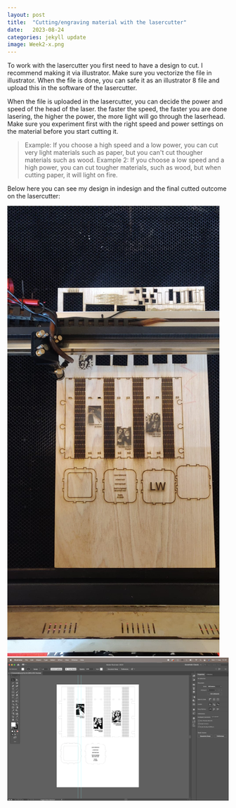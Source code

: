 ```yaml
---
layout: post
title:  "Cutting/engraving material with the lasercutter"
date:   2023-08-24
categories: jekyll update
image: Week2-x.png
---
```


To work with the lasercutter you first need to have a design to cut. I recommend making it via illustrator. Make sure you vectorize the file in illustrator. When the file is done, you can safe it as an illustrator 8 file and upload this in the software of the lasercutter. 

When the file is uploaded in the lasercutter, you can decide the power and speed of the head of the laser. the faster the speed, the faster you are done lasering, the higher the power, the more light will go through the laserhead. Make sure you experiment first with the right speed and power settings on the material before you start cutting it. 

> Example: If you choose a high speed and a low power, you can cut very light materials such as paper, but you can't cut thougher materials such as wood. 
> Example 2: If you choose a low speed and a high power, you can cut tougher materials, such as wood, but when cutting paper, it will light on fire.

Below here you can see my design in indesign and the final cutted outcome on the lasercutter:

<img src="./assets/img/Week-2x.png" alt="Week-2x">
<img src="./assets/img/Week-2y.png" alt="Week-2y">
